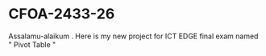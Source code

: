 # CFOA-2433-26
Assalamu-alaikum . Here is my new project for ICT EDGE final exam named " Pivot Table " 
